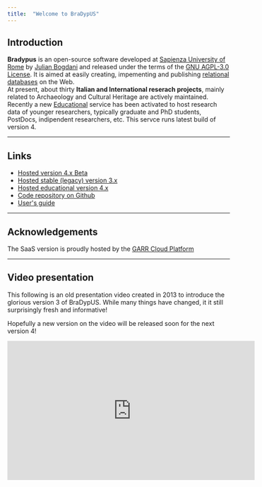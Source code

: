 ```yaml
---
title:  "Welcome to BraDypUS"
---
```



## Introduction

**Bradypus** is an open-source software developed at 
[Sapienza University of Rome](https://uniroma1.it)
by [Julian Bogdani](https://www.lettere.uniroma1.it/users/julian-bogdani)
and released under the terms of the 
[GNU AGPL-3.0 License](https://www.gnu.org/licenses/agpl-3.0.en.html).
It is  aimed at easily creating, impementing and publishing 
[relational databases](https://en.wikipedia.org/wiki/Relational_database) on the Web.  
At present, about thirty **Italian and International reserach projects**, 
mainly related to Archaeology and Cultural Heritage are actively maintained.  
Recently a new [Educational](https://bdus.cloud/db/edu) service has
been activated to host research data of younger researchers, 
typically graduate and PhD students, PostDocs, indipendent researchers, etc. 
This servce runs latest build of version 4.

---

## Links

- [Hosted version 4.x Beta](https://bdus.cloud/db/)
- [Hosted stable (legacy) version 3.x](https://v3.bdus.cloud/)
- [Hosted educational version 4.x](https://bdus.cloud/db/edu/)
- [Code repository on Github](https://github.com/bdus-db/BraDypUS)
- [User's guide](https://docs.bdus.cloud)

----

## Acknowledgements

The SaaS version is proudly hosted by the 
[GARR Cloud Platform](https://cloud.garr.it/)

---

## Video presentation

This following is an old presentation video created in 2013 
to introduce the glorious version 3 of BraDypUS.
While many things have changed, it it still surprisingly fresh and informative!

Hopefully a new version on the video will be released soon for the next version 4!
<div class="ratio ratio-16x9">
    <iframe 
        width="560" 
        height="315" 
        src="https://www.youtube.com/embed/JHAYrTEhnYo" 
        frameborder="0" 
        allow="accelerometer; autoplay; clipboard-write; encrypted-media; gyroscope; picture-in-picture" 
        allowfullscreen></iframe>
</div>